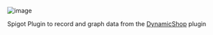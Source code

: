 ![image](https://user-images.githubusercontent.com/49030779/152666888-074499d6-4802-4f92-96a8-1791e839c69f.png)

Spigot Plugin to record and graph data from the [DynamicShop](https://github.com/7sat/SSDynamicShop) plugin
